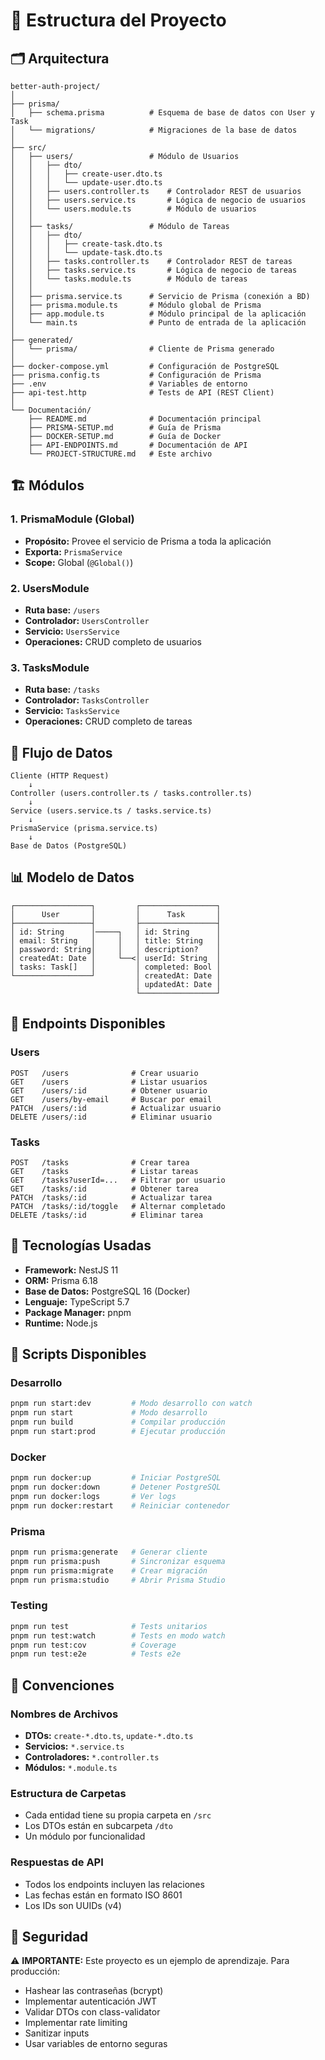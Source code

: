 # 📁 Estructura del Proyecto

## 🗂️ Arquitectura

```
better-auth-project/
│
├── prisma/
│   ├── schema.prisma          # Esquema de base de datos con User y Task
│   └── migrations/            # Migraciones de la base de datos
│
├── src/
│   ├── users/                 # Módulo de Usuarios
│   │   ├── dto/
│   │   │   ├── create-user.dto.ts
│   │   │   └── update-user.dto.ts
│   │   ├── users.controller.ts    # Controlador REST de usuarios
│   │   ├── users.service.ts       # Lógica de negocio de usuarios
│   │   └── users.module.ts        # Módulo de usuarios
│   │
│   ├── tasks/                 # Módulo de Tareas
│   │   ├── dto/
│   │   │   ├── create-task.dto.ts
│   │   │   └── update-task.dto.ts
│   │   ├── tasks.controller.ts    # Controlador REST de tareas
│   │   ├── tasks.service.ts       # Lógica de negocio de tareas
│   │   └── tasks.module.ts        # Módulo de tareas
│   │
│   ├── prisma.service.ts      # Servicio de Prisma (conexión a BD)
│   ├── prisma.module.ts       # Módulo global de Prisma
│   ├── app.module.ts          # Módulo principal de la aplicación
│   └── main.ts                # Punto de entrada de la aplicación
│
├── generated/
│   └── prisma/                # Cliente de Prisma generado
│
├── docker-compose.yml         # Configuración de PostgreSQL
├── prisma.config.ts           # Configuración de Prisma
├── .env                       # Variables de entorno
├── api-test.http              # Tests de API (REST Client)
│
└── Documentación/
    ├── README.md              # Documentación principal
    ├── PRISMA-SETUP.md        # Guía de Prisma
    ├── DOCKER-SETUP.md        # Guía de Docker
    ├── API-ENDPOINTS.md       # Documentación de API
    └── PROJECT-STRUCTURE.md   # Este archivo
```

## 🏗️ Módulos

### 1. PrismaModule (Global)
- **Propósito:** Provee el servicio de Prisma a toda la aplicación
- **Exporta:** `PrismaService`
- **Scope:** Global (`@Global()`)

### 2. UsersModule
- **Ruta base:** `/users`
- **Controlador:** `UsersController`
- **Servicio:** `UsersService`
- **Operaciones:** CRUD completo de usuarios

### 3. TasksModule
- **Ruta base:** `/tasks`
- **Controlador:** `TasksController`
- **Servicio:** `TasksService`
- **Operaciones:** CRUD completo de tareas

## 🔄 Flujo de Datos

```
Cliente (HTTP Request)
    ↓
Controller (users.controller.ts / tasks.controller.ts)
    ↓
Service (users.service.ts / tasks.service.ts)
    ↓
PrismaService (prisma.service.ts)
    ↓
Base de Datos (PostgreSQL)
```

## 📊 Modelo de Datos

```
┌─────────────────┐         ┌─────────────────┐
│      User       │         │      Task       │
├─────────────────┤         ├─────────────────┤
│ id: String      │─────┐   │ id: String      │
│ email: String   │     │   │ title: String   │
│ password: String│     │   │ description?    │
│ createdAt: Date │     └──<│ userId: String  │
│ tasks: Task[]   │         │ completed: Bool │
└─────────────────┘         │ createdAt: Date │
                            │ updatedAt: Date │
                            └─────────────────┘
```

## 🎯 Endpoints Disponibles

### Users
```
POST   /users              # Crear usuario
GET    /users              # Listar usuarios
GET    /users/:id          # Obtener usuario
GET    /users/by-email     # Buscar por email
PATCH  /users/:id          # Actualizar usuario
DELETE /users/:id          # Eliminar usuario
```

### Tasks
```
POST   /tasks              # Crear tarea
GET    /tasks              # Listar tareas
GET    /tasks?userId=...   # Filtrar por usuario
GET    /tasks/:id          # Obtener tarea
PATCH  /tasks/:id          # Actualizar tarea
PATCH  /tasks/:id/toggle   # Alternar completado
DELETE /tasks/:id          # Eliminar tarea
```

## 🔧 Tecnologías Usadas

- **Framework:** NestJS 11
- **ORM:** Prisma 6.18
- **Base de Datos:** PostgreSQL 16 (Docker)
- **Lenguaje:** TypeScript 5.7
- **Package Manager:** pnpm
- **Runtime:** Node.js

## 🚀 Scripts Disponibles

### Desarrollo
```bash
pnpm run start:dev         # Modo desarrollo con watch
pnpm run start             # Modo desarrollo
pnpm run build             # Compilar producción
pnpm run start:prod        # Ejecutar producción
```

### Docker
```bash
pnpm run docker:up         # Iniciar PostgreSQL
pnpm run docker:down       # Detener PostgreSQL
pnpm run docker:logs       # Ver logs
pnpm run docker:restart    # Reiniciar contenedor
```

### Prisma
```bash
pnpm run prisma:generate   # Generar cliente
pnpm run prisma:push       # Sincronizar esquema
pnpm run prisma:migrate    # Crear migración
pnpm run prisma:studio     # Abrir Prisma Studio
```

### Testing
```bash
pnpm run test              # Tests unitarios
pnpm run test:watch        # Tests en modo watch
pnpm run test:cov          # Coverage
pnpm run test:e2e          # Tests e2e
```

## 📝 Convenciones

### Nombres de Archivos
- **DTOs:** `create-*.dto.ts`, `update-*.dto.ts`
- **Servicios:** `*.service.ts`
- **Controladores:** `*.controller.ts`
- **Módulos:** `*.module.ts`

### Estructura de Carpetas
- Cada entidad tiene su propia carpeta en `/src`
- Los DTOs están en subcarpeta `/dto`
- Un módulo por funcionalidad

### Respuestas de API
- Todos los endpoints incluyen las relaciones
- Las fechas están en formato ISO 8601
- Los IDs son UUIDs (v4)

## 🔐 Seguridad

⚠️ **IMPORTANTE:** Este proyecto es un ejemplo de aprendizaje. Para producción:
- Hashear las contraseñas (bcrypt)
- Implementar autenticación JWT
- Validar DTOs con class-validator
- Implementar rate limiting
- Sanitizar inputs
- Usar variables de entorno seguras

